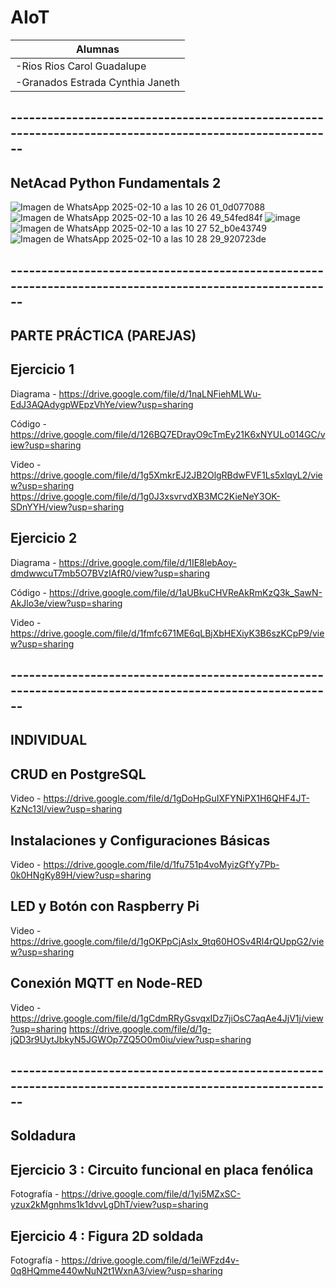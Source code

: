 # AIoT
|Alumnas|
|--|
|-Rios Rios Carol Guadalupe |
|-Granados Estrada Cynthia Janeth|
## --------------------------------------------------------------------------------------------------------

## NetAcad Python Fundamentals 2
![Imagen de WhatsApp 2025-02-10 a las 10 26 01_0d077088](https://github.com/user-attachments/assets/32d71060-8593-43fb-9589-e07bcd4f199e)
![Imagen de WhatsApp 2025-02-10 a las 10 26 49_54fed84f](https://github.com/user-attachments/assets/7cbf0830-aca0-402b-bc44-94f6510dc5a6)
![image](https://github.com/user-attachments/assets/8b0f0ae5-69ed-4764-bdc8-bff2e17d2036)
![Imagen de WhatsApp 2025-02-10 a las 10 27 52_b0e43749](https://github.com/user-attachments/assets/c9658387-c029-46dc-819c-fad2f98d1dec)
![Imagen de WhatsApp 2025-02-10 a las 10 28 29_920723de](https://github.com/user-attachments/assets/39cc6021-d502-49b9-9db3-eff199e04b64)
## --------------------------------------------------------------------------------------------------------

## PARTE PRÁCTICA (PAREJAS)
## Ejercicio 1
Diagrama - https://drive.google.com/file/d/1naLNFiehMLWu-EdJ3AQAdygpWEpzVhYe/view?usp=sharing

Código  -https://drive.google.com/file/d/126BQ7EDrayO9cTmEy21K6xNYULo014GC/view?usp=sharing

Video - https://drive.google.com/file/d/1g5XmkrEJ2JB2OlgRBdwFVF1Ls5xlqyL2/view?usp=sharing
https://drive.google.com/file/d/1g0J3xsvrvdXB3MC2KieNeY3OK-SDnYYH/view?usp=sharing


## Ejercicio 2
Diagrama - https://drive.google.com/file/d/1IE8lebAoy-dmdwwcuT7mb5O7BVzIAfR0/view?usp=sharing

Código -  https://drive.google.com/file/d/1aUBkuCHVReAkRmKzQ3k_SawN-AkJlo3e/view?usp=sharing

Video - https://drive.google.com/file/d/1fmfc671ME6qLBjXbHEXiyK3B6szKCpP9/view?usp=sharing

## --------------------------------------------------------------------------------------------------------
## INDIVIDUAL
## CRUD en PostgreSQL
Video - https://drive.google.com/file/d/1gDoHpGuIXFYNiPX1H6QHF4JT-KzNc13l/view?usp=sharing
## Instalaciones y Configuraciones Básicas
Video - https://drive.google.com/file/d/1fu751p4voMyizGfYy7Pb-0k0HNgKy89H/view?usp=sharing
## LED y Botón con Raspberry Pi
Video - https://drive.google.com/file/d/1gOKPpCjAsIx_9tq60HOSv4Rl4rQUppG2/view?usp=sharing
## Conexión MQTT en Node-RED
Video - https://drive.google.com/file/d/1gCdmRRyGsvqxIDz7jiOsC7aqAe4JjV1j/view?usp=sharing
https://drive.google.com/file/d/1g-jQD3r9UytJbkyN5JGWOp7ZQ5O0m0iu/view?usp=sharing

## --------------------------------------------------------------------------------------------------------

## Soldadura
## Ejercicio 3 : Circuito funcional en placa fenólica
Fotografía - https://drive.google.com/file/d/1yi5MZxSC-yzux2kMgnhms1k1dvvLgDhT/view?usp=sharing
## Ejercicio 4 : Figura 2D soldada
Fotografía - https://drive.google.com/file/d/1eiWFzd4v-0q8HQmme440wNuN2t1WxnA3/view?usp=sharing
















